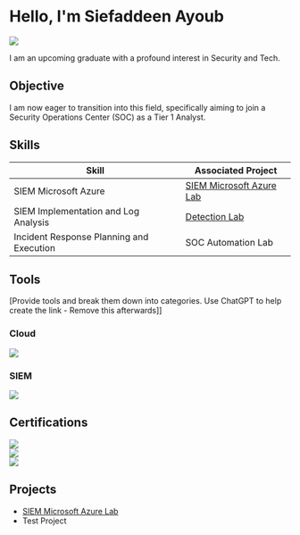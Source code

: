 # Hello, I'm Siefaddeen Ayoub
<a href="https://linkedin.com/in/siefaddeen-ayoub-8888b72a1/"><img src="https://img.shields.io/badge/-LinkedIn-0072b1?&style=for-the-badge&logo=linkedin&logoColor=white" /></a>


I am an upcoming graduate with a profound interest in Security and Tech.

## Objective

I am now eager to transition into this field, specifically aiming to join a Security Operations Center (SOC) as a Tier 1 Analyst.

## Skills

| Skill                                         | Associated Project         |
|-----------------------------------------------|----------------------------|
| SIEM Microsoft Azure                          | <a href="https://github.com/SiefaddeenAyoub/FIMLAB">SIEM Microsoft Azure Lab</a>|
| SIEM Implementation and Log Analysis          | <a href="https://google.com">Detection Lab</a>|
| Incident Response Planning and Execution      | SOC Automation Lab|

## Tools
[Provide tools and break them down into categories. Use ChatGPT to help create the link - Remove this afterwards]]

### Cloud
<div>
    <a href="https://aws.amazon.com/">
        <img src="https://img.shields.io/badge/-Amazon_AWS-232F3E?style=for-the-badge&logo=Amazon-AWS&logoColor=white" />
    </a>
</div>


### SIEM
<div>
    <a href="https://azure.microsoft.com/">
        <img src="https://img.shields.io/badge/-Microsoft_Azure-0089D6?style=for-the-badge&logo=Microsoft-Azure&logoColor=white" />
    </a>
</div>

## Certifications
<div>
    <a href="https://cloud.google.com/training/certification/security-engineer">
        <img src="https://img.shields.io/badge/-Google_Cybersecurity_Certificate-4285F4?style=for-the-badge&logo=google&logoColor=white" />
    </a>
</div>
<div>
    <a href="https://aws.amazon.com/certification/">
        <img src="https://img.shields.io/badge/-Amazon_Certified_Cloud_Practitioner-232F3E?style=for-the-badge&logo=Amazon-AWS&logoColor=white" />
    </a>
</div>
<div>
    <a href="https://www.comptia.org/certifications/security">
        <img src="https://img.shields.io/badge/-CompTIA_Security%2B-FF0000?style=for-the-badge&logo=CompTIA&logoColor=white" />
    </a>
</div>


## Projects
- <a href="https://github.com/SiefaddeenAyoub/FIMLAB">SIEM Microsoft Azure Lab</a>
- Test Project
